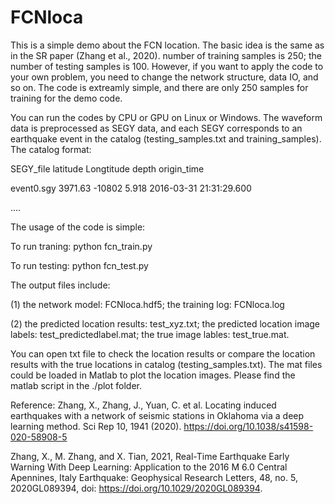 # FCNloca

This is a simple demo about the FCN location. The basic idea is the same as in the SR paper (Zhang et al., 2020). number of training samples is 250; the number of testing samples is 100. However, if you want to apply the code to your own problem, you need to change the network structure, data IO, and so on. The code is extreamly simple, and there are only 250 samples for training for the demo code.

You can run the codes by CPU or GPU on Linux or Windows. The waveform data is preprocessed as SEGY data, and each SEGY corresponds to an earthquake event in the catalog (testing_samples.txt and training_samples). 
The catalog format:


SEGY_file   latitude   Longtitude   depth          origin_time

event0.sgy      3971.63        -10802            5.918      2016-03-31 21:31:29.600

....

The usage of the code is simple:

To run traning: python fcn_train.py

To run testing: python fcn_test.py


The output files include:

(1) the network model: FCNloca.hdf5; the training log: FCNloca.log

(2) the predicted location results: test_xyz.txt; the predicted location image labels: test_predictedlabel.mat; the true image lables: test_true.mat.

You can open txt file to check the location results or compare the location results with the true locations in catalog (testing_samples.txt). The mat files could be loaded in Matlab to plot the location images. Please find the matlab script in the ./plot folder.

Reference:
Zhang, X., Zhang, J., Yuan, C. et al. Locating induced earthquakes with a network of seismic stations in Oklahoma via a deep learning method. Sci Rep 10, 1941 (2020). https://doi.org/10.1038/s41598-020-58908-5

Zhang, X., M. Zhang, and X. Tian, 2021, Real-Time Earthquake Early Warning With Deep Learning: Application to the 2016 M 6.0 Central Apennines, Italy Earthquake: Geophysical Research Letters, 48, no. 5, 2020GL089394, doi: https://doi.org/10.1029/2020GL089394.
